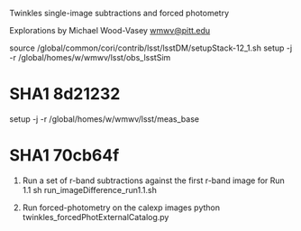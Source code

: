Twinkles single-image subtractions and forced photometry 

Explorations by Michael Wood-Vasey <wmwv@pitt.edu>


source /global/common/cori/contrib/lsst/lsstDM/setupStack-12_1.sh
setup -j -r /global/homes/w/wmwv/lsst/obs_lsstSim
# SHA1 8d21232
setup -j -r /global/homes/w/wmwv/lsst/meas_base
# SHA1 70cb64f


1. Run a set of r-band subtractions against the first r-band image for Run 1.1
sh run_imageDifference_run1.1.sh

2. Run forced-photometry on the calexp images
python twinkles_forcedPhotExternalCatalog.py
